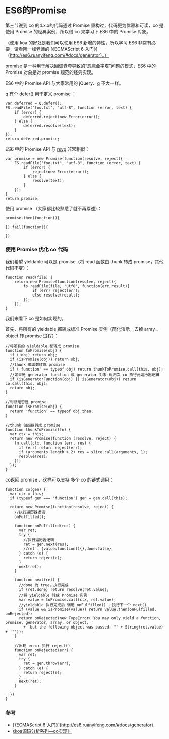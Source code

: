 # ES6的Promise

第三节说到 co 的4.x.x的代码通过 Promise 重构过，代码更为优雅和可读，co 是使用 Promise 的经典案例，所以借 co 来学习下 ES6 中的 Promise 对象。

（使用 koa 的好处是我们可以使用 ES6 新增的特性，所以学习 ES6 非常有必要，请看阮一峰老师的 [《ECMAScript 6 入门》]（http://es6.ruanyifeng.com/#docs/generator）。）

promise 是一种用于解决回调嵌套导致的“恶魔金字塔”问题的模式，ES6 中的 Promise 对象是对 promise 规范的经典实现。

ES6 中的 Promise API 与大家常用的 jQuery、[q](https://www.npmjs.com/package/q) 不大一样。

q 有个 defer() 用于定义 promise ：

    var deferred = Q.defer();
    FS.readFile("foo.txt", "utf-8", function (error, text) {
        if (error) {
            deferred.reject(new Error(error));
        } else {
            deferred.resolve(text);
        }
    });
    return deferred.promise;
    
ES6 中的 Promise API 与 [rsvp](https://www.npmjs.com/package/rsvp) 非常相似：

    var promise = new Promise(function(resolve, reject){
        FS.readFile("foo.txt", "utf-8", function (error, text) {
            if (error) {
                reject(new Error(error));
            } else {
                resolve(text);
            }
        });
    }
    return promise;
    
使用 promise （大家都比较熟悉了就不再累述）：

    promise.then(function(){
        
    }).fail(function(){
    
    })
    
### 使用 Promise 优化 co 代码

我们希望 yieldable 可以是 promise（将 read 函数由 thunk 转成 promise，其他代码不变）：

    function read(file) {
        return new Promise(function(resolve, reject){
            fs.readFile(file, 'utf8', function(err,result){
                if (err) reject(err);
                else resolve(result);
            });
        });
    }

我们来看下 co 是如何实现的。

首先，将所有的 yieldable 都转成标准 Promise 实例（简化演示，去掉 array 、object 转 promise 过程）：

    //将所有的 yieldable 都转成 promise 
    function toPromise(obj) {
      if (!obj) return obj;
      if (isPromise(obj)) return obj;
      //thunk 偏函数转成 promise
      if ('function' == typeof obj) return thunkToPromise.call(this, obj);
      //如果是 generator function 或 generator 对象 调用次 co 执行此遍历器逻辑
      if (isGeneratorFunction(obj) || isGenerator(obj)) return co.call(this, obj);
      return obj;
    }
    
    //判断是否是 promise
    function isPromise(obj) {
      return 'function' == typeof obj.then;
    }
    
    //thunk 偏函数转成 promise
    function thunkToPromise(fn) {
      var ctx = this;
      return new Promise(function (resolve, reject) {
        fn.call(ctx, function (err, res) {
          if (err) return reject(err);
          if (arguments.length > 2) res = slice.call(arguments, 1);
          resolve(res);
        });
      });
    } 

co返回 promise ，这样可以支持 多个 co 的链式调用：

    function co(gen) {
      var ctx = this;
      if (typeof gen === 'function') gen = gen.call(this);
    
      return new Promise(function(resolve, reject) {
        //执行遍历器逻辑
        onFulfilled();
        
        function onFulfilled(res) {
          var ret;
          try {
            //执行遍历器逻辑
            ret = gen.next(res);
            //ret : {value:function(){},done:false}
          } catch (e) {
            return reject(e);
          }
          next(ret);
        }
        
        function next(ret) {
          //done 为 true，执行完成
          if (ret.done) return resolve(ret.value);
          //将 yieldable 转成 Promise 实例
          var value = toPromise.call(ctx, ret.value);
          //yieldable 执行完成后 调用 onFulfilled() ，执行下一个 next()
          if (value && isPromise(value)) return value.then(onFulfilled, onRejected);
          return onRejected(new TypeError('You may only yield a function, promise, generator, array, or object, '
            + 'but the following object was passed: "' + String(ret.value) + '"'));
        }
        
        //出现 error 执行 reject()
        function onRejected(err) {
          var ret;
          try {
            ret = gen.throw(err);
          } catch (e) {
            return reject(e);
          }
          next(ret);
        }
        
      })
    }


### 参考

* [《ECMAScript 6 入门》](http://es6.ruanyifeng.com/#docs/generator）
* [《koa源码分析系列—co实现》](http://purplebamboo.github.io/2014/05/24/koa-source-analytics-2/)